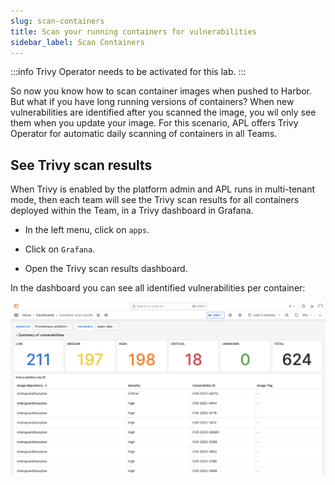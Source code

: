 ```yaml
---
slug: scan-containers
title: Scan your running containers for vulnerabilities
sidebar_label: Scan Containers
---
```


:::info
Trivy Operator needs to be activated for this lab.
:::

So now you know how to scan container images when pushed to Harbor. But what if you have long running versions of containers? When new vulnerabilities are identified after you scanned the image, you wil only see them when you update your image. For this scenario, APL offers Trivy Operator for automatic daily scanning of containers in all Teams.

## See Trivy scan results

When Trivy is enabled by the platform admin and APL runs in multi-tenant mode, then each team will see the Trivy scan results for all containers deployed within the Team, in a Trivy dashboard in Grafana.

- In the left menu, click on `apps`.

- Click on `Grafana`.

- Open the Trivy scan results dashboard.

In the dashboard you can see all identified vulnerabilities per container:

![kubecfg](../../img/trivy-dashboard.png)
